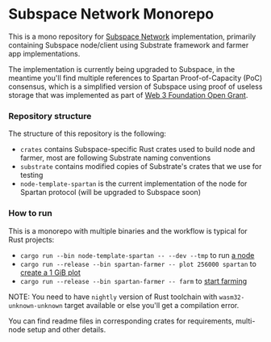 # Subspace Network Monorepo
This is a mono repository for [Subspace Network](https://www.subspace.network/) implementation, primarily containing
Subspace node/client using Substrate framework and farmer app implementations.

The implementation is currently being upgraded to Subspace, in the meantime you'll find multiple references to Spartan
Proof-of-Capacity (PoC) consensus, which is a simplified version of Subspace using proof of useless storage that was
implemented as part of [Web 3 Foundation Open Grant](https://github.com/w3f/Open-Grants-Program/blob/master/applications/spartan_poc_consensus_module.md).

### Repository structure
The structure of this repository is the following:
* `crates` contains Subspace-specific Rust crates used to build node and farmer, most are following Substrate naming conventions
* `substrate` contains modified copies of Substrate's crates that we use for testing
* `node-template-spartan` is the current implementation of the node for Spartan protocol (will be upgraded to Subspace soon)

### How to run
This is a monorepo with multiple binaries and the workflow is typical for Rust projects:
* `cargo run --bin node-template-spartan -- --dev --tmp` to run [a node](node-template-spartan)
* `cargo run --release --bin spartan-farmer -- plot 256000 spartan` to [create a 1 GiB plot](crates/spartan-farmer#create-a-new-plot)
* `cargo run --release --bin spartan-farmer -- farm` to [start farming](crates/spartan-farmer#start-the-farmer)

NOTE: You need to have `nightly` version of Rust toolchain with `wasm32-unknown-unknown` target available or else you'll get a compilation error.

You can find readme files in corresponding crates for requirements, multi-node setup and other details.
